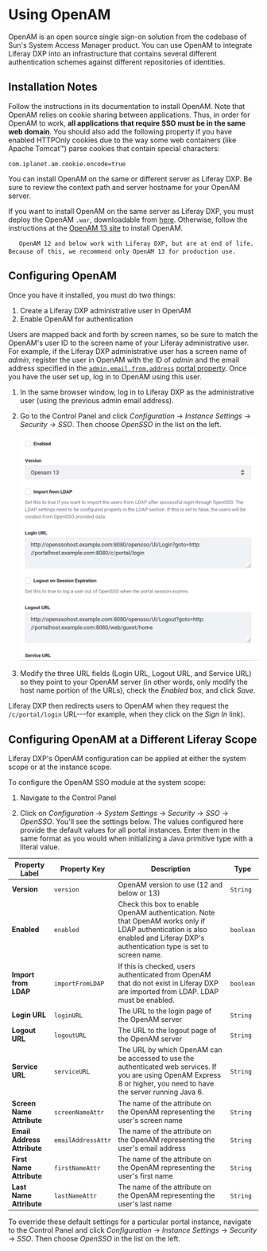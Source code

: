 # Using OpenAM

OpenAM is an open source single sign-on solution from the codebase of Sun's System Access Manager product. You can use OpenAM to integrate Liferay DXP into an infrastructure that contains several different authentication schemes against different repositories of identities.

## Installation Notes

Follow the instructions in its documentation to install OpenAM. Note that OpenAM relies on cookie sharing between applications. Thus, in order for OpenAM to work, **all applications that require SSO must be in the same web domain**. You should also add the following property if you have enabled HTTPOnly cookies due to the way some web containers (like Apache Tomcat™) parse cookies that contain special characters:

```properties
com.iplanet.am.cookie.encode=true
```

You can install OpenAM on the same or different server as Liferay DXP. Be sure to review the context path and server hostname for your OpenAM server.

If you want to install OpenAM on the same server as Liferay DXP, you must deploy the OpenAM `.war`, downloadable from [here](https://backstage.forgerock.com/downloads/browse/am/archive/productId:openam). Otherwise, follow the instructions at the [OpenAM 13 site](https://backstage.forgerock.com/docs/openam/13/install-guide/) to install OpenAM.

```note::
   OpenAM 12 and below work with Liferay DXP, but are at end of life. Because of this, we recommend only OpenAM 13 for production use.
```

## Configuring OpenAM

Once you have it installed, you must do two things:

1. Create a Liferay DXP administrative user in OpenAM
1. Enable OpenAM for authentication

Users are mapped back and forth by screen names, so be sure to match the OpenAM's user ID to the screen name of your Liferay administrative user. For example, if the Liferay DXP administrative user has a screen name of _admin_, register the user in OpenAM with the ID of _admin_ and the email address specified in the [`admin.email.from.address`](http://docs.liferay.com/portal/7.2-latest/propertiesdoc/portal.properties.html#Admin%20Portlet) [portal property](../../../reference/portal-properties.md). Once you have the user set up, log in to OpenAM using this user.

1. In the same browser window, log in to Liferay DXP as the administrative user (using the previous admin email address).

1. Go to the Control Panel and click _Configuration_ &rarr; _Instance Settings_ &rarr; _Security_ &rarr; _SSO_. Then choose _OpenSSO_ in the list on the left.

    ![OpenSSO Configuration in Liferay must be enabled for the integration to work.](./using-openam/images/01.png)

1. Modify the three URL fields (Login URL, Logout URL, and Service URL) so they point to your OpenAM server (in other words, only modify the host name portion of the URLs), check the _Enabled_ box, and click _Save_.

Liferay DXP then redirects users to OpenAM when they request the `/c/portal/login` URL---for example, when they click on the _Sign In_ link).

## Configuring OpenAM at a Different Liferay Scope

Liferay DXP's OpenAM configuration can be applied at either the system scope or at the instance scope.

To configure the OpenAM SSO module at the system scope:

1. Navigate to the Control Panel

1. Click on _Configuration_ &rarr; _System Settings_ &rarr; _Security_ &rarr; _SSO_ &rarr; _OpenSSO_. You'll see the settings below. The values configured here provide the default values for all portal instances. Enter them in the same format as you would when initializing a Java primitive type with a literal value.

| Property Label              | Property Key       | Description                                                                                                                                                                     | Type      |
| --------------------------- | ------------------ | ------------------------------------------------------------------------------------------------------------------------------------------------------------------------------- | --------- |
| **Version**                 | `version`          | OpenAM version to use (12 and below or 13)                                                                                                                                      | `String`  |
| **Enabled**                 | `enabled`          | Check this box to enable OpenAM authentication. Note that OpenAM works only if LDAP authentication is also enabled and Liferay DXP's authentication type is set to screen name. | `boolean` |
| **Import from LDAP**        | `importFromLDAP`   | If this is checked, users authenticated from OpenAM that do not exist in Liferay DXP are imported from LDAP. LDAP must be enabled.                                              | `boolean` |
| **Login URL**               | `loginURL`         | The URL to the login page of the OpenAM server                                                                                                                                  | `String`  |
| **Logout URL**              | `logoutURL`        | The URL to the logout page of the OpenAM server                                                                                                                                 | `String`  |
| **Service URL**             | `serviceURL`       | The URL by which OpenAM can be accessed to use the authenticated web services. If you are using OpenAM Express 8 or higher, you need to have the server running Java 6.         | `String`  |
| **Screen Name Attribute**   | `screenNameAttr`   | The name of the attribute on the OpenAM representing the user's screen name                                                                                                     | `String`  |
| **Email Address Attribute** | `emailAddressAttr` | The name of the attribute on the OpenAM representing the user's email address                                                                                                   | `String`  |
| **First Name Attribute**    | `firstNameAttr`    | The name of the attribute on the OpenAM representing the user's first name                                                                                                      | `String`  |
| **Last Name Attribute**     | `lastNameAttr`     | The name of the attribute on the OpenAM representing the user's last name                                                                                                       | `String`  |

To override these default settings for a particular portal instance, navigate to the Control Panel and click _Configuration_ &rarr; _Instance Settings_ &rarr; _Security_ &rarr; _SSO_. Then choose _OpenSSO_ in the list on the left.
